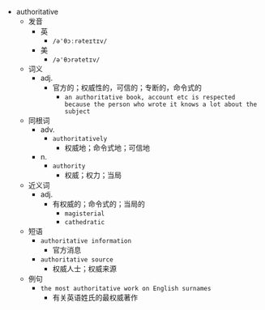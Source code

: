 - authoritative
  - 发音
    - 英
      - `/ə'θɔːrəteɪtɪv/`
    - 美
      - `/ə'θɔrətetɪv/`
  - 词义
    - adj.
      - 官方的；权威性的，可信的；专断的，命令式的
        - `an authoritative book, account etc is respected because the person who wrote it knows a lot about the subject`
  - 同根词
    - adv.
      - `authoritatively`
        - 权威地；命令式地；可信地
    - n.
      - `authority`
        - 权威；权力；当局
  - 近义词
    - adj.
      - 有权威的；命令式的；当局的
        - `magisterial`
        - `cathedratic`
  - 短语
    - `authoritative information`
      - 官方消息 
    - `authoritative source`
      - 权威人士；权威来源 
  - 例句
    - `the most authoritative work on English surnames`
      - 有关英语姓氏的最权威著作

